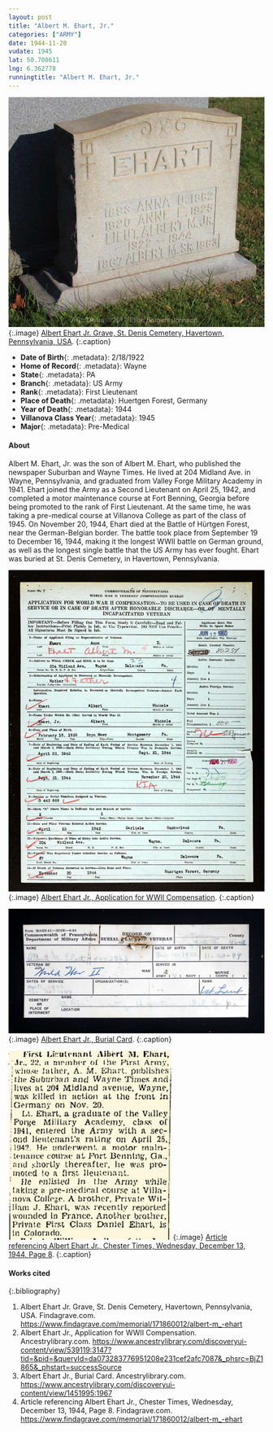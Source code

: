 ```yaml
---
layout: post
title: "Albert M. Ehart, Jr."
categories: ["ARMY"]
date: 1944-11-20
vudate: 1945
lat: 50.708611
lng: 6.362778
runningtitle: "Albert M. Ehart, Jr."
---
```


![Albert Ehart Jr. Grave, St. Denis Cemetery, Havertown, Pennsylvania, USA](images/Albert_Ehart_Jr_1.jpg)
  {:.image}
[Albert Ehart Jr. Grave, St. Denis Cemetery, Havertown, Pennsylvania, USA](https://www.findagrave.com/memorial/171860012/albert-m_-ehart).
  {:.caption}

* **Date of Birth**{: .metadata}: 2/18/1922
* **Home of Record**{: .metadata}: Wayne
* **State**{: .metadata}: PA
* **Branch**{: .metadata}: US Army
* **Rank**{: .metadata}: First Lieutenant
* **Place of Death**{: .metadata}: Huertgen Forest, Germany
* **Year of Death**{: .metadata}: 1944
* **Villanova Class Year**{: .metadata}: 1945
* **Major**{: .metadata}: Pre-Medical

#### About

Albert M. Ehart, Jr. was the son of Albert M. Ehart, who published the newspaper Suburban and Wayne Times. He lived at 204 Midland Ave. in Wayne, Pennsylvania, and graduated from Valley Forge Military Academy in 1941. Ehart joined the Army as a Second Lieutenant on April 25, 1942, and completed a motor maintenance course at Fort Benning, Georgia before being promoted to the rank of First Lieutenant. At the same time, he was taking a pre-medical course at Villanova College as part of the class of 1945. On November 20, 1944, Ehart died at the Battle of Hürtgen Forest, near the German-Belgian border. The battle took place from September 19 to December 16, 1944, making it the longest WWII battle on German ground, as well as the longest single battle that the US Army has ever fought. Ehart was buried at St. Denis Cemetery, in Havertown, Pennsylvania.


![Albert Ehart Jr., Application for WWII Compensation](images/Albert_Ehart_Jr_2.jpg)
  {:.image}
[Albert Ehart Jr., Application for WWII Compensation](https://www.ancestrylibrary.com/discoveryui-content/view/539119:3147?tid=&pid=&queryId=da073283776951208e231cef2afc7087&_phsrc=BjZ1865&_phstart=successSource).
  {:.caption}


![Albert Ehart Jr., Burial Card](images/Albert_Ehart_Jr_3.jpg)
  {:.image}
[Albert Ehart Jr., Burial Card](https://www.ancestrylibrary.com/discoveryui-content/view/1451995:1967).
  {:.caption}

![Article referencing Albert Ehart Jr., Chester Times, Wednesday, December 13, 1944, Page 8](images/Albert_Ehart_Jr_4.jpg)
  {:.image}
[Article referencing Albert Ehart Jr., Chester Times, Wednesday, December 13, 1944, Page 8](https://www.ancestrylibrary.com/discoveryui-content/view/539119:3147?tid=&pid=&queryId=da073283776951208e231cef2afc7087&_phsrc=BjZ1865&_phstart=successSource).
  {:.caption}

#### Works cited

{:.bibliography}
1. Albert Ehart Jr. Grave, St. Denis Cemetery, Havertown, Pennsylvania, USA. Findagrave.com. <https://www.findagrave.com/memorial/171860012/albert-m_-ehart>
2. Albert Ehart Jr., Application for WWII Compensation. Ancestrylibrary.com. <https://www.ancestrylibrary.com/discoveryui-content/view/539119:3147?tid=&pid=&queryId=da073283776951208e231cef2afc7087&_phsrc=BjZ1865&_phstart=successSource>
3. Albert Ehart Jr., Burial Card. Ancestrylibrary.com. <https://www.ancestrylibrary.com/discoveryui-content/view/1451995:1967>
4. Article referencing Albert Ehart Jr., Chester Times, Wednesday, December 13, 1944, Page 8. Findagrave.com. <https://www.findagrave.com/memorial/171860012/albert-m_-ehart>
